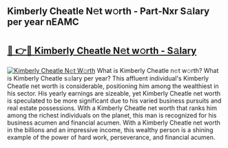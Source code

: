 ## Kimberly Cheatle N𝚎t w𝚘rth - Part-Nxr S𝚊lary per year nEAMC

# <h2><a href="http://gc15doe.nevu.top/?p=Kimberly+Cheatle">🔗 👉🔴 Kimberly Cheatle N𝚎t w𝚘rth - S𝚊lary</a></h2>

[![Kimberly Cheatle N𝚎t W𝚘rth](https://i.imgur.com/Oavwk0R.jpeg)](http://gc15doe.nevu.top/?p=Kimberly+Cheatle)
What is Kimberly Cheatle n𝚎t w𝚘rth? What is Kimberly Cheatle s𝚊lary per year?
This affluent individual's Kimberly Cheatle net worth is considerable, positioning him among the wealthiest in his sector. His yearly earnings are sizeable, yet Kimberly Cheatle net worth is speculated to be more significant due to his varied business pursuits and real estate possessions. With a Kimberly Cheatle net worth that ranks him among the richest individuals on the planet, this man is recognized for his business acumen and financial acumen. With a Kimberly Cheatle net worth in the billions and an impressive income, this wealthy person is a shining example of the power of hard work, perseverance, and financial acumen.

